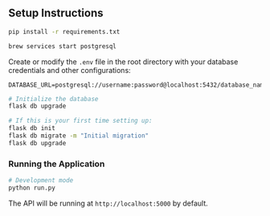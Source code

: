 
## Setup Instructions

```bash
pip install -r requirements.txt
```

```bash
brew services start postgresql
```

Create or modify the `.env` file in the root directory with your database credentials and other configurations:
```env
DATABASE_URL=postgresql://username:password@localhost:5432/database_name
```

```bash
# Initialize the database
flask db upgrade

# If this is your first time setting up:
flask db init
flask db migrate -m "Initial migration"
flask db upgrade
```

### Running the Application

```bash
# Development mode
python run.py
```

The API will be running at `http://localhost:5000` by default.

